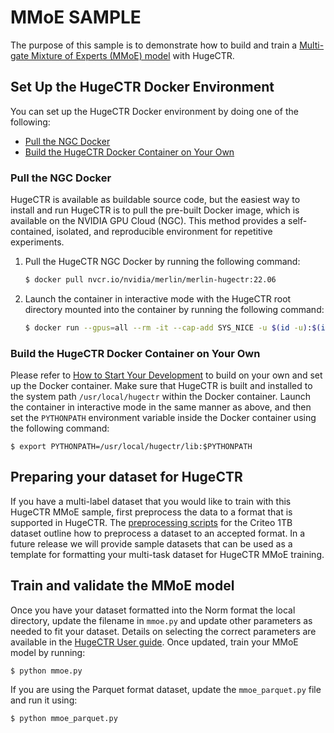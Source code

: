 # MMoE SAMPLE #
The purpose of this sample is to demonstrate how to build and train a [Multi-gate Mixture of Experts (MMoE) model](https://dl.acm.org/doi/pdf/10.1145/3219819.3220007) with HugeCTR.

## Set Up the HugeCTR Docker Environment ##
You can set up the HugeCTR Docker environment by doing one of the following:
- [Pull the NGC Docker](#pull-the-ngc-docker)
- [Build the HugeCTR Docker Container on Your Own](#build-the-hugectr-docker-container-on-your-own)

### Pull the NGC Docker ###
HugeCTR is available as buildable source code, but the easiest way to install and run HugeCTR is to pull the pre-built Docker image, which is available on the NVIDIA GPU Cloud (NGC). This method provides a self-contained, isolated, and reproducible environment for repetitive experiments.

1. Pull the HugeCTR NGC Docker by running the following command:
   ```bash
   $ docker pull nvcr.io/nvidia/merlin/merlin-hugectr:22.06
   ```
2. Launch the container in interactive mode with the HugeCTR root directory mounted into the container by running the following command:
   ```bash
   $ docker run --gpus=all --rm -it --cap-add SYS_NICE -u $(id -u):$(id -g) -v $(pwd):/hugectr -w /hugectr nvcr.io/nvidia/merlin/merlin-hugectr:22.06
   ```

### Build the HugeCTR Docker Container on Your Own ###
Please refer to [How to Start Your Development](https://nvidia-merlin.github.io/HugeCTR/master/hugectr_contributor_guide.html#how-to-start-your-development) to build on your own and set up the Docker container. Make sure that HugeCTR is built and installed to the system path `/usr/local/hugectr` within the Docker container. Launch the container in interactive mode in the same manner as above, and then set the `PYTHONPATH` environment variable inside the Docker container using the following command:
```shell
$ export PYTHONPATH=/usr/local/hugectr/lib:$PYTHONPATH
```
## Preparing your dataset for HugeCTR ##
If you have a multi-label dataset that you would like to train with this HugeCTR MMoE sample, first preprocess the data to a format that is supported in HugeCTR.  The [preprocessing scripts](tools/criteo_script) for the Criteo 1TB dataset outline how to preprocess a dataset to an accepted format. In a future release we will provide sample datasets that can be used as a template for formatting your multi-task dataset for HugeCTR MMoE training.

## Train and validate the MMoE model ##
Once you have your dataset formatted into the Norm format the local directory, update the filename in `mmoe.py` and update other parameters as needed to fit your dataset.  Details on selecting the correct parameters are available in the [HugeCTR User guide](docs/hugectr_user_guide.md).  Once updated, train your MMoE model by running:
``` shell
$ python mmoe.py
```

If you are using the Parquet format dataset, update the `mmoe_parquet.py` file and run it using:
``` shell
$ python mmoe_parquet.py
```
